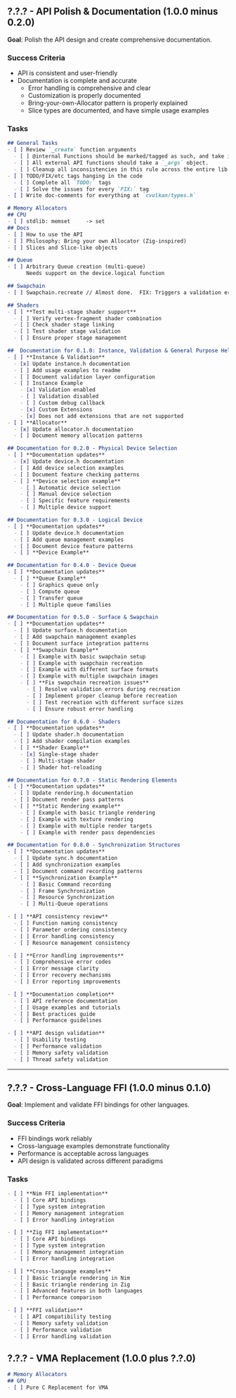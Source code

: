 ## ?.?.? - API Polish & Documentation  (1.0.0 minus 0.2.0)
**Goal**: Polish the API design and create comprehensive documentation.

### Success Criteria
- API is consistent and user-friendly
- Documentation is complete and accurate
  - Error handling is comprehensive and clear
  - Customization is properly documented
  - Bring-your-own-Allocator pattern is properly explained
  - Slice types are documented, and have simple usage examples

### Tasks
```md
## General Tasks
- [ ] Review `_create` function arguments
  - [ ] @internal Functions should be marked/tagged as such, and take individual/separate arguments.
  - [ ] All external API functions should take a `_args` object.
  - [ ] Cleanup all inconsistencies in this rule across the entire lib.
- [ ] TODO/FIX/etc tags hanging in the code
  - [ ] Complete all `TODO:` tags
  - [ ] Solve the issues for every `FIX:` tag
- [ ] Write doc-comments for everything at `cvulkan/types.h`
```

```md
# Memory Allocators
## CPU
- [ ] stdlib: memset     -> set
## Docs
- [ ] How to use the API
- [ ] Philosophy: Bring your own Allocator (Zig-inspired)
- [ ] Slices and Slice-like objects
```
```md
## Queue
- [ ] Arbitrary Queue creation (multi-queue)
      Needs support on the device.logical function
```
```md
## Swapchain
- [ ] Swapchain.recreate // Almost done.  FIX: Triggers a validation error on recreation.
```
```md
## Shaders
- [ ] **Test multi-stage shader support**
  - [ ] Verify vertex-fragment shader combination
  - [ ] Check shader stage linking
  - [ ] Test shader stage validation
  - [ ] Ensure proper stage management
```


```md
##  Documentation for 0.1.0: Instance, Validation & General Purpose Helpers
- [ ] **Instance & Validation**
  - [x] Update instance.h documentation
  - [ ] Add usage examples to readme
  - [ ] Document validation layer configuration
  - [ ] Instance Example
    - [x] Validation enabled
    - [ ] Validation disabled
    - [ ] Custom debug callback
    - [x] Custom Extensions
    - [x] Does not add extensions that are not supported
- [ ] **Allocator**
  - [x] Update allocator.h documentation
  - [ ] Document memory allocation patterns
```
```md
## Documentation for 0.2.0 - Physical Device Selection
- [ ] **Documentation updates**
  - [x] Update device.h documentation
  - [ ] Add device selection examples
  - [ ] Document feature checking patterns
  - [ ] **Device selection example**
    - [ ] Automatic device selection
    - [ ] Manual device selection
    - [ ] Specific feature requirements
    - [ ] Multiple device support
```
```md
## Documentation for 0.3.0 - Logical Device
- [ ] **Documentation updates**
  - [ ] Update device.h documentation
  - [ ] Add queue management examples
  - [ ] Document device feature patterns
  - [ ] **Device Example**
```
```md
## Documentation for 0.4.0 - Device Queue
- [ ] **Documentation updates**
  - [ ] **Queue Example**
    - [ ] Graphics queue only
    - [ ] Compute queue
    - [ ] Transfer queue
    - [ ] Multiple queue families
```
```md
## Documentation for 0.5.0 - Surface & Swapchain
- [ ] **Documentation updates**
  - [ ] Update surface.h documentation
  - [ ] Add swapchain management examples
  - [ ] Document surface integration patterns
  - [ ] **Swapchain Example**
    - [ ] Example with basic swapchain setup
    - [ ] Example with swapchain recreation
    - [ ] Example with different surface formats
    - [ ] Example with multiple swapchain images
    - [ ] **Fix swapchain recreation issues**
      - [ ] Resolve validation errors during recreation
      - [ ] Implement proper cleanup before recreation
      - [ ] Test recreation with different surface sizes
      - [ ] Ensure robust error handling
```
```md
## Documentation for 0.6.0 - Shaders
- [ ] **Documentation updates**
  - [ ] Update shader.h documentation
  - [ ] Add shader compilation examples
  - [ ] **Shader Example**
    - [x] Single-stage shader
    - [ ] Multi-stage shader
    - [ ] Shader hot-reloading
```
```md
## Documentation for 0.7.0 - Static Rendering Elements
- [ ] **Documentation updates**
  - [ ] Update rendering.h documentation
  - [ ] Document render pass patterns
  - [ ] **Static Rendering example**
    - [ ] Example with basic triangle rendering
    - [ ] Example with texture rendering
    - [ ] Example with multiple render targets
    - [ ] Example with render pass dependencies
```
```md
## Documentation for 0.8.0 - Synchronization Structures
- [ ] **Documentation updates**
  - [ ] Update sync.h documentation
  - [ ] Add synchronization examples
  - [ ] Document command recording patterns
  - [ ] **Synchronization Example**
    - [ ] Basic Command recording
    - [ ] Frame Synchronization
    - [ ] Resource Synchronization
    - [ ] Multi-Queue operations
```



```md
- [ ] **API consistency review**
  - [ ] Function naming consistency
  - [ ] Parameter ordering consistency
  - [ ] Error handling consistency
  - [ ] Resource management consistency
```

```md
- [ ] **Error handling improvements**
  - [ ] Comprehensive error codes
  - [ ] Error message clarity
  - [ ] Error recovery mechanisms
  - [ ] Error reporting improvements
```

```md
- [ ] **Documentation completion**
  - [ ] API reference documentation
  - [ ] Usage examples and tutorials
  - [ ] Best practices guide
  - [ ] Performance guidelines
```

```md
- [ ] **API design validation**
  - [ ] Usability testing
  - [ ] Performance validation
  - [ ] Memory safety validation
  - [ ] Thread safety validation
```

---

## ?.?.? - Cross-Language FFI  (1.0.0 minus 0.1.0)
**Goal**: Implement and validate FFI bindings for other languages.

### Success Criteria
- FFI bindings work reliably
- Cross-language examples demonstrate functionality
- Performance is acceptable across languages
- API design is validated across different paradigms

### Tasks
```md
- [ ] **Nim FFI implementation**
  - [ ] Core API bindings
  - [ ] Type system integration
  - [ ] Memory management integration
  - [ ] Error handling integration
```

```md
- [ ] **Zig FFI implementation**
  - [ ] Core API bindings
  - [ ] Type system integration
  - [ ] Memory management integration
  - [ ] Error handling integration
```

```md
- [ ] **Cross-language examples**
  - [ ] Basic triangle rendering in Nim
  - [ ] Basic triangle rendering in Zig
  - [ ] Advanced features in both languages
  - [ ] Performance comparison
```

```md
- [ ] **FFI validation**
  - [ ] API compatibility testing
  - [ ] Memory safety validation
  - [ ] Performance validation
  - [ ] Error handling validation
```


## ?.?.? - VMA Replacement   (1.0.0 plus ?.?.0)
```md
# Memory Allocators
## GPU
- [ ] Pure C Replacement for VMA
```

